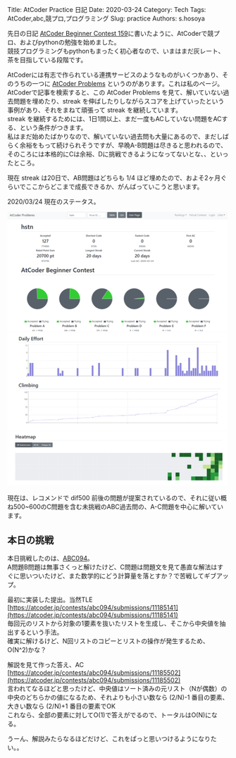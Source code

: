 Title: AtCoder Practice 日記
Date: 2020-03-24
Category: Tech
Tags: AtCoder,abc,競プロ,プログラミング 
Slug: practice
Authors: s.hosoya

先日の日記
[AtCoder Beginner Contest 159](https://blog.watarinohibi.tokyo/posts/2020/03/22/abc159/)に書いたように、AtCoderで競プロ、およびpythonの勉強を始めました。  
競技プログラミングもpythonもまったく初心者なので、いまはまだ灰レート、茶を目指している段階です。  

AtCoderには有志で作られている連携サービスのようなものがいくつかあり、そのうちの一つに [AtCoder Problems](https://kenkoooo.com/atcoder#/user/hstn) というのがあります。これは私のページ。  
AtCoderで記事を検索すると、この AtCoder Problems を見て、解いていない過去問題を埋めたり、streak を伸ばしたりしながらスコアを上げていったという事例があり、それをまねて頑張って streak を継続しています。  
streak を継続するためには、1日1問以上、まだ一度もACしていない問題をACする、という条件がつきます。  
私はまだ始めたばかりなので、解いていない過去問も大量にあるので、まだしばらく余裕をもって続けられそうですが、早晩A-B問題は尽きると思われるので、そのころには本格的にCは余裕、Dに挑戦できるようになってないとな、、といったところ。

現在 streak は20日で、AB問題はどちらも 1/4 ほど埋めたので、およそ2ヶ月ぐらいでここからどこまで成長できるか、がんばっていこうと思います。

2020/03/24 現在のステータス。

<a target=_blank href="./images/acp_20200324_stats.png"><img src="./images/acp_20200324_stats.png" width="500"></a>  
<a target=_blank href="./images/acp_20200324_de.png"><img src="./images/acp_20200324_de.png" width="500"></a>  
<a target=_blank href="./images/acp_20200324_hm.png"><img src="./images/acp_20200324_hm.png" width="500"></a>  

現在は、レコメンドで dif500 前後の問題が提案されているので、それに従い概ね500~600のC問題を含む未挑戦のABC過去問の、A-C問題を中心に解いています。

## 本日の挑戦

本日挑戦したのは、[ABC094](https://atcoder.jp/contests/abc094)。  
A問題B問題は無事さくっと解けたけど、C問題は問題文を見て愚直な解法はすぐに思いついたけど、また数学的にどう計算量を落とすか？で苦戦してギブアップ。

最初に実装した提出。当然TLE  
[https://atcoder.jp/contests/abc094/submissions/11185141](https://atcoder.jp/contests/abc094/submissions/11185141)  
毎回元のリストから対象の1要素を抜いたリストを生成し、そこから中央値を抽出するという手法。  
確実に解けるけど、N回リストのコピーとリストの操作が発生するため、O(N^2)かな？  

解説を見て作った答え、AC  
[https://atcoder.jp/contests/abc094/submissions/11185502](https://atcoder.jp/contests/abc094/submissions/11185502)  
言われてなるほどと思ったけど、中央値はソート済みの元リスト（Nが偶数）の中央のどちらかの値になるため、それよりも小さい数なら (2/N)-1 番目の要素、大きい数なら (2/N)+1 番目の要素でOK  
これなら、全部の要素に対してO(1)で答えがでるので、トータルはO(N)になる。  

うーん、解説みたらなるほどだけど、これをぱっと思いつけるようになりたい。。  

